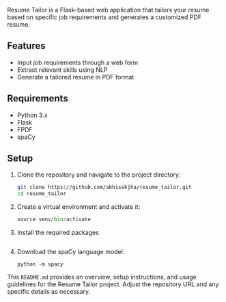 Resume Tailor is a Flask-based web application that tailors your resume based on specific job requirements and generates a customized PDF resume.

## Features

- Input job requirements through a web form
- Extract relevant skills using NLP
- Generate a tailored resume in PDF format

## Requirements

- Python 3.x
- Flask
- FPDF
- spaCy

## Setup

1. Clone the repository and navigate to the project directory:

   ```bash
   git clone https://github.com/abhisekjha/resume_tailor.git
   cd resume_tailor
    ```
2. Create a virtual environment and activate it:
    ``` python -m venv venv
    source venv/bin/activate
    ``` 
3. Install the required packages
    ```pip install -r requirements.txt
    ```
4. Download the spaCy language model:
    ```
    python -m spacy 
    ```


This `README.md` provides an overview, setup instructions, and usage guidelines for the Resume Tailor project. Adjust the repository URL and any specific details as necessary.




